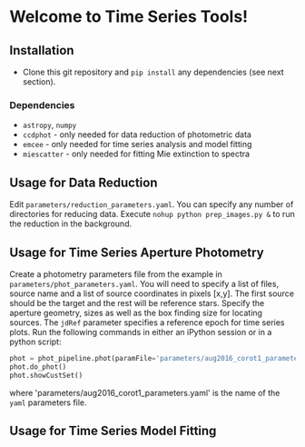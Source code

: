 # Welcome to Time Series Tools!

## Installation
 - Clone this git repository and `pip install` any dependencies (see next section).

### Dependencies
 - `astropy`, `numpy`
 - `ccdphot` - only needed for data reduction of photometric data
 - `emcee` - only needed for time series analysis and model fitting
 - `miescatter` - only needed for fitting Mie extinction to spectra

## Usage for Data Reduction
Edit `parameters/reduction_parameters.yaml`. You can specify any number of directories for reducing data.
Execute `nohup python prep_images.py &` to run the reduction in the background.

## Usage for Time Series Aperture Photometry
Create a photometry parameters file from the example in `parameters/phot_parameters.yaml`.
You will need to specify a list of files, source name and a list of source coordinates in pixels [x,y].
The first source should be the target and the rest will be reference stars.
Specify the aperture geometry, sizes as well as the box finding size for locating sources.
The `jdRef` parameter specifies a reference epoch for time series plots.
Run the following commands in either an iPython session or in a python script:

```python
phot = phot_pipeline.phot(paramFile='parameters/aug2016_corot1_parameters.yaml')
phot.do_phot()
phot.showCustSet()
```
where 'parameters/aug2016_corot1_parameters.yaml' is the name of the `yaml` parameters file.

## Usage for Time Series Model Fitting
